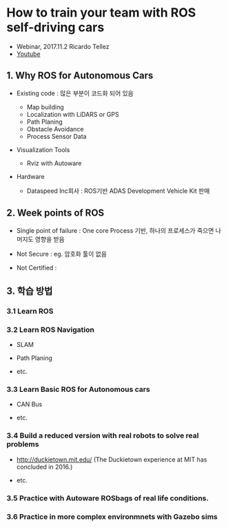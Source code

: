 # How to train your team with ROS self-driving cars

- Webinar, 2017.11.2 Ricardo Tellez
- [Youtube](https://www.youtube.com/watch?v=VAXUfQUUH2c)

## 1. Why ROS for Autonomous Cars

- Existing code : 많은 부분이 코드화 되어 있음 
    - Map building
    - Localization with LiDARS or GPS
    - Path Planing
    - Obstacle Avoidance
    - Process Sensor Data


- Visualization Tools
    - Rviz with Autoware

        
- Hardware
    - Dataspeed Inc회사 : ROS기반 ADAS Development Vehicle Kit 판매 
    
## 2. Week points of ROS

- Single point of failure : One core Process 기반, 하나의 프로세스가 죽으면 나머지도 영향을 받음 

- Not Secure : eg. 암호화 툴이 없음 

- Not Certified : 


## 3. 학습 방법 

### 3.1 Learn ROS

### 3.2 Learn ROS Navigation 

- SLAM

- Path Planing

- etc. 

### 3.3 Learn Basic ROS for Autonomous cars

- CAN Bus 

- etc. 

### 3.4 Build a reduced version with real robots to solve real problems

- http://duckietown.mit.edu/ (The Duckietown experience at MIT has concluded in 2016.)

- etc. 

### 3.5 Practice with Autoware ROSbags of real life conditions. 


### 3.6 Practice in more complex environmnets with Gazebo sims


